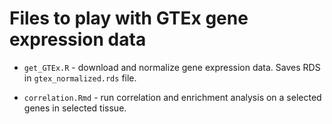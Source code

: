 # Files to play with GTEx gene expression data

- `get_GTEx.R` - download and normalize gene expression data. Saves RDS in `gtex_normalized.rds` file.

- `correlation.Rmd` - run correlation and enrichment analysis on a selected genes in selected tissue.



